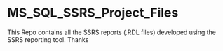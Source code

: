 # MS_SQL_SSRS_Project_Files
This Repo contains all the SSRS reports (.RDL files) developed using the SSRS reporting tool. Thanks
